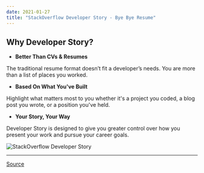 ```yaml
---
date: 2021-01-27
title: "StackOverflow Developer Story - Bye Bye Resume"
---
```


## Why Developer Story?

- **Better Than CVs & Resumes**

The traditional resume format doesn’t fit a developer’s needs. You are more than a list of places you worked.

- **Based On What You've Built**

Highlight what matters most to you whether it's a project you coded, a blog post you wrote, or a position you've held.

- **Your Story, Your Way**

Developer Story is designed to give you greater control over how you present your work and pursue your career goals.

![StackOverflow Developer Story](https://cdn.sstatic.net/Img/developer-story/join/ds.svg?v=436c68ac907b)

---

[Source](https://stackoverflow.com/users/story/join)